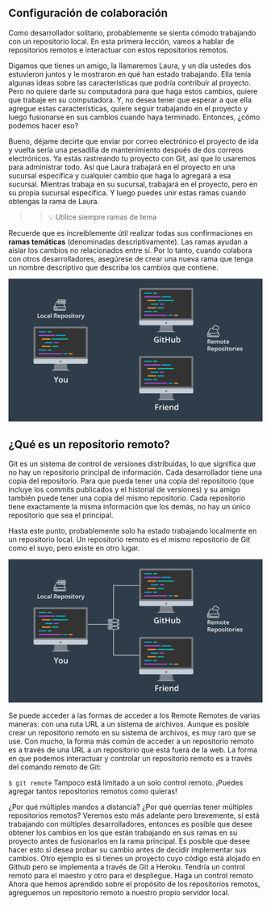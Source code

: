 ## Configuración de colaboración ##

Como desarrollador solitario, probablemente se sienta cómodo trabajando con un repositorio local. En esta primera lección, vamos a hablar de repositorios remotos e interactuar con estos repositorios remotos.

Digamos que tienes un amigo, la llamaremos Laura, y un día ustedes dos estuvieron juntos y le mostraron en qué han estado trabajando. Ella tenía algunas ideas sobre las características que podría contribuir al proyecto. Pero no quiere darle su computadora para que haga estos cambios, quiere que trabaje en su computadora. Y, no desea tener que esperar a que ella agregue estas características, quiere seguir trabajando en el proyecto y luego fusionarse en sus cambios cuando haya terminado. Entonces, ¿cómo podemos hacer eso?

Bueno, déjame decirte que enviar por correo electrónico el proyecto de ida y vuelta sería una pesadilla de mantenimiento después de dos correos electrónicos. Ya estás rastreando tu proyecto con Git, así que lo usaremos para administrar todo. Así que Laura trabajará en el proyecto en una sucursal específica y cualquier cambio que haga lo agregará a esa sucursal. Mientras trabaja en su sucursal, trabajará en el proyecto, pero en su propia sucursal específica. Y luego puedes unir estas ramas cuando obtengas la rama de Laura.

>>:bulb: Utilice siempre ramas de tema

Recuerde que es increíblemente útil realizar todas sus confirmaciones en **ramas temáticas** (denominadas descriptivamente). Las ramas ayudan a aislar los cambios no relacionados entre sí. Por lo tanto, cuando colabora con otros desarrolladores, asegúrese de crear una nueva rama que tenga un nombre descriptivo que describa los cambios que contiene.

<p align="center">
  <img src="https://github.com/carlosal1015/GitHub-Collaboration/blob/master/images/2_1.png"  width="700">
</p>

## ¿Qué es un repositorio remoto? ##

Git es un sistema de control de versiones distribuidas, lo que significa que no hay un repositorio principal de información. Cada desarrollador tiene una copia del repositorio. Para que pueda tener una copia del repositorio (que incluye los commits publicados y el historial de versiones) y su amigo también puede tener una copia del mismo repositorio. Cada repositorio tiene exactamente la misma información que los demás, no hay un único repositorio que sea el principal.

Hasta este punto, probablemente solo ha estado trabajando localmente en un repositorio local. Un repositorio remoto es el mismo repositorio de Git como el suyo, pero existe en otro lugar.

<p align="center">
  <img src="https://github.com/carlosal1015/GitHub-Collaboration/blob/master/images/2_2.png"  width="700">
</p>

Se puede acceder a las formas de acceder a los Remote Remotes de varias maneras: con una ruta URL a un sistema de archivos. Aunque es posible crear un repositorio remoto en su sistema de archivos, es muy raro que se use. Con mucho, la forma más común de acceder a un repositorio remoto es a través de una URL a un repositorio que está fuera de la web. La forma en que podemos interactuar y controlar un repositorio remoto es a través del comando remoto de Git:

``
$ git remote
``
Tampoco está limitado a un solo control remoto. ¡Puedes agregar tantos repositorios remotos como quieras!

¿Por qué múltiples mandos a distancia? ¿Por qué querrías tener múltiples repositorios remotos? Veremos esto más adelante pero brevemente, si está trabajando con múltiples desarrolladores, entonces es posible que desee obtener los cambios en los que están trabajando en sus ramas en su proyecto antes de fusionarlos en la rama principal. Es posible que desee hacer esto si desea probar su cambio antes de decidir implementar sus cambios. Otro ejemplo es si tienes un proyecto cuyo código está alojado en Github pero se implementa a través de Git a Heroku. Tendría un control remoto para el maestro y otro para el despliegue. Haga un control remoto Ahora que hemos aprendido sobre el propósito de los repositorios remotos, agreguemos un repositorio remoto a nuestro propio servidor local.
